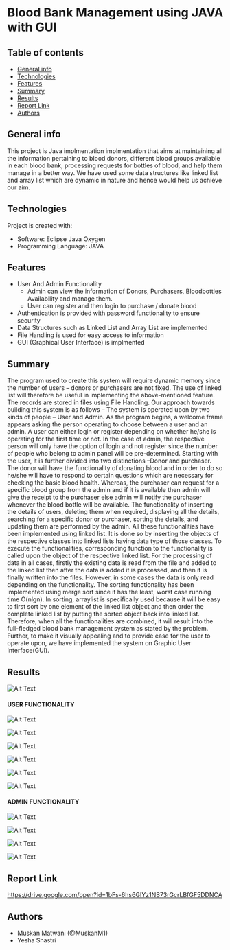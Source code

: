 # Blood Bank Management using JAVA with GUI

## Table of contents
* [General info](#general-info)
* [Technologies](#technologies)
* [Features](#Features)
* [Summary](#Summary)
* [Results](#Results)
* [Report Link](#report-link)
* [Authors](#Authors)

## General info
This project is Java implmentation implmentation that aims at maintaining all the information pertaining to blood donors, different blood groups available in each blood bank, processing requests for bottles of blood, and help them manage in a better way. We have used some data structures like linked list and array list which are dynamic in nature and hence would help us achieve our aim. 

	
## Technologies
Project is created with:
* Software: Eclipse Java Oxygen
* Programming Language: JAVA

## Features	
* User And Admin Functionality
    * Admin can view the information of Donors, Purchasers, Bloodbottles Availability and manage them.
    * User can register and then login to purchase / donate blood
* Authentication is provided with password functionality to ensure security
* Data Structures such as Linked List and Array List are implemented
* File Handling is used for easy access to information
* GUI (Graphical User Interface) is implmented


## Summary
The program used to create this system will require dynamic memory since the number of users – donors or purchasers are not fixed. The use of linked list will therefore be useful in implementing the above-mentioned feature. The records are stored in files using File Handling. Our approach towards building this system is as follows – The system is operated upon by two kinds of people – User and Admin. As the program begins, a welcome frame appears asking the person operating to choose between a user and an admin. A user can either login or register depending on whether he/she is operating for the first time or not. In the case of admin, the respective person will only have the option of login and not register since the number of people who belong to admin panel will be pre-determined. Starting with the user, it is further divided into two distinctions –Donor and purchaser. The donor will have the functionality of donating blood and in order to do so he/she will have to respond to certain questions which are necessary for checking the basic blood health. Whereas, the purchaser can request for a specific blood group from the admin and if it is available then admin will give the receipt to the purchaser else admin will notify the purchaser whenever the blood bottle will be available. The functionality of inserting the details of users, deleting them when required, displaying all the details, searching for a specific donor or purchaser, sorting the details, and updating them are performed by the admin. All these functionalities have been implemented using linked list. It is done so by inserting the objects of the respective classes into linked lists having data type of those classes. To execute the functionalities, corresponding function to the functionality is called upon the object of the respective linked list. For the processing of data in all cases, firstly the existing data is read from the file and added to the linked list then after the data is added it is processed, and then it is finally written into the files. However, in some cases the data is only read depending on the functionality. The sorting functionality has been implemented using merge sort since it has the least, worst case running time O(nlgn). In sorting, arraylist is specifically used because it will be easy to first sort by one element of the linked list object and then order the complete linked list by putting the sorted object back into linked list. Therefore, when all the functionalities are combined, it will result into the full-fledged blood bank management system as stated by the problem. Further, to make it visually appealing and to provide ease for the user to operate upon, we have implemented the system on Graphic User Interface(GUI). 


## Results

![Alt Text](https://github.com/MuskanM1/Blood-Bank-Management/blob/master/docs/screenshots/1.JPG)

#### USER FUNCTIONALITY
![Alt Text](https://github.com/MuskanM1/Blood-Bank-Management/blob/master/docs/screenshots/2.JPG)

![Alt Text](https://github.com/MuskanM1/Blood-Bank-Management/blob/master/docs/screenshots/3.JPG)

![Alt Text](https://github.com/MuskanM1/Blood-Bank-Management/blob/master/docs/screenshots/4.JPG)

![Alt Text](https://github.com/MuskanM1/Blood-Bank-Management/blob/master/docs/screenshots/5.JPG)

![Alt Text](https://github.com/MuskanM1/Blood-Bank-Management/blob/master/docs/screenshots/6.JPG)

![Alt Text](https://github.com/MuskanM1/Blood-Bank-Management/blob/master/docs/screenshots/7.JPG)

#### ADMIN FUNCTIONALITY

![Alt Text](https://github.com/MuskanM1/Blood-Bank-Management/blob/master/docs/screenshots/8.JPG)

![Alt Text](https://github.com/MuskanM1/Blood-Bank-Management/blob/master/docs/screenshots/9.JPG)

![Alt Text](https://github.com/MuskanM1/Blood-Bank-Management/blob/master/docs/screenshots/10.JPG)

![Alt Text](https://github.com/MuskanM1/Blood-Bank-Management/blob/master/docs/screenshots/11.JPG)

## Report Link
https://drive.google.com/open?id=1bFs-6hs6GIYz1NB73rGcrLBfGF5DDNCA

## Authors
* Muskan Matwani (@MuskanM1)
* Yesha Shastri

